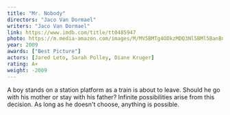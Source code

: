 ```yaml
---
title: "Mr. Nobody"
directors: "Jaco Van Dormael"
writers: "Jaco Van Dormael"
link: https://www.imdb.com/title/tt0485947
photo: https://m.media-amazon.com/images/M/MV5BMTg4ODkzMDQ3Nl5BMl5BanBnXkFtZTgwNTEwMTkxMDE@._V1_QL75_UX380_CR0,0,380,562_.jpg
year: 2009
awards: ["Best Picture"]
actors: [Jared Leto, Sarah Polley, Diane Kruger]
rating: A+
weight: -2009
---
```

A boy stands on a station platform as a train is about to leave. Should he go with his mother or stay with his father? Infinite possibilities arise from this decision. As long as he doesn't choose, anything is possible.